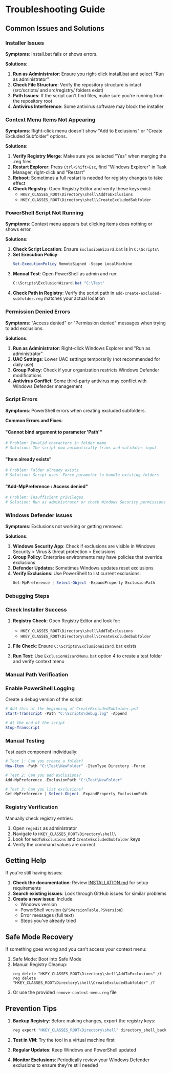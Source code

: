 # Troubleshooting Guide

## Common Issues and Solutions

### Installer Issues

**Symptoms**: Install.bat fails or shows errors.

**Solutions**:
1. **Run as Administrator**: Ensure you right-click install.bat and select "Run as administrator"
2. **Check File Structure**: Verify the repository structure is intact (src/scripts/ and src/registry/ folders exist)
3. **Path Issues**: If the script can't find files, make sure you're running from the repository root
4. **Antivirus Interference**: Some antivirus software may block the installer

### Context Menu Items Not Appearing

**Symptoms**: Right-click menu doesn't show "Add to Exclusions" or "Create Excluded Subfolder" options.

**Solutions**:
1. **Verify Registry Merge**: Make sure you selected "Yes" when merging the .reg files
2. **Restart Explorer**: Press `Ctrl+Shift+Esc`, find "Windows Explorer" in Task Manager, right-click and "Restart"
3. **Reboot**: Sometimes a full restart is needed for registry changes to take effect
4. **Check Registry**: Open Registry Editor and verify these keys exist:
   - `HKEY_CLASSES_ROOT\Directory\shell\AddToExclusions`
   - `HKEY_CLASSES_ROOT\Directory\shell\CreateExcludedSubfolder`

### PowerShell Script Not Running

**Symptoms**: Context menu appears but clicking items does nothing or shows error.

**Solutions**:
1. **Check Script Location**: Ensure `ExclusionWizard.bat` is in `C:\Scripts\`
2. **Set Execution Policy**: 
   ```powershell
   Set-ExecutionPolicy RemoteSigned -Scope LocalMachine
   ```
3. **Manual Test**: Open PowerShell as admin and run:
   ```powershell
   C:\Scripts\ExclusionWizard.bat "C:\Test"
   ```
4. **Check Path in Registry**: Verify the script path in `add-create-excluded-subfolder.reg` matches your actual location

### Permission Denied Errors

**Symptoms**: "Access denied" or "Permission denied" messages when trying to add exclusions.

**Solutions**:
1. **Run as Administrator**: Right-click Windows Explorer and "Run as administrator"
2. **UAC Settings**: Lower UAC settings temporarily (not recommended for daily use)
3. **Group Policy**: Check if your organization restricts Windows Defender modifications
4. **Antivirus Conflict**: Some third-party antivirus may conflict with Windows Defender management

### Script Errors

**Symptoms**: PowerShell errors when creating excluded subfolders.

**Common Errors and Fixes**:

#### "Cannot bind argument to parameter 'Path'"
```powershell
# Problem: Invalid characters in folder name
# Solution: The script now automatically trims and validates input
```

#### "Item already exists"
```powershell
# Problem: Folder already exists
# Solution: Script uses -Force parameter to handle existing folders
```

#### "Add-MpPreference : Access denied"
```powershell
# Problem: Insufficient privileges
# Solution: Run as administrator or check Windows Security permissions
```

### Windows Defender Issues

**Symptoms**: Exclusions not working or getting removed.

**Solutions**:
1. **Windows Security App**: Check if exclusions are visible in Windows Security > Virus & threat protection > Exclusions
2. **Group Policy**: Enterprise environments may have policies that override exclusions
3. **Defender Updates**: Sometimes Windows updates reset exclusions
4. **Verify Exclusions**: Use PowerShell to list current exclusions:
   ```powershell
   Get-MpPreference | Select-Object -ExpandProperty ExclusionPath
   ```

### Debugging Steps

### Check Installer Success

1. **Registry Check**: Open Registry Editor and look for:
   - `HKEY_CLASSES_ROOT\Directory\shell\AddToExclusions`
   - `HKEY_CLASSES_ROOT\Directory\shell\CreateExcludedSubfolder`

2. **File Check**: Ensure `C:\Scripts\ExclusionWizard.bat` exists

3. **Run Test**: Use `ExclusionWizardMenu.bat` option 4 to create a test folder and verify context menu

### Manual Path Verification

### Enable PowerShell Logging

Create a debug version of the script:

```powershell
# Add this at the beginning of CreateExcludedSubfolder.ps1
Start-Transcript -Path "C:\Scripts\debug.log" -Append

# At the end of the script
Stop-Transcript
```

### Manual Testing

Test each component individually:

```powershell
# Test 1: Can you create a folder?
New-Item -Path "C:\Test\NewFolder" -ItemType Directory -Force

# Test 2: Can you add exclusions?
Add-MpPreference -ExclusionPath "C:\Test\NewFolder"

# Test 3: Can you list exclusions?
Get-MpPreference | Select-Object -ExpandProperty ExclusionPath
```

### Registry Verification

Manually check registry entries:

1. Open `regedit` as administrator
2. Navigate to `HKEY_CLASSES_ROOT\Directory\shell\`
3. Look for `AddToExclusions` and `CreateExcludedSubfolder` keys
4. Verify the command values are correct

## Getting Help

If you're still having issues:

1. **Check the documentation**: Review [INSTALLATION.md](INSTALLATION.md) for setup requirements
2. **Search existing issues**: Look through GitHub issues for similar problems
3. **Create a new issue**: Include:
   - Windows version
   - PowerShell version (`$PSVersionTable.PSVersion`)
   - Error messages (full text)
   - Steps you've already tried

## Safe Mode Recovery

If something goes wrong and you can't access your context menu:

1. Safe Mode: Boot into Safe Mode
2. Manual Registry Cleanup:
   ```reg
   reg delete "HKEY_CLASSES_ROOT\Directory\shell\AddToExclusions" /f
   reg delete "HKEY_CLASSES_ROOT\Directory\shell\CreateExcludedSubfolder" /f
   ```
3. Or use the provided `remove-context-menu.reg` file

## Prevention Tips

1. **Backup Registry**: Before making changes, export the registry keys:
   ```cmd
   reg export "HKEY_CLASSES_ROOT\Directory\shell" directory_shell_backup.reg
   ```

2. **Test in VM**: Try the tool in a virtual machine first

3. **Regular Updates**: Keep Windows and PowerShell updated

4. **Monitor Exclusions**: Periodically review your Windows Defender exclusions to ensure they're still needed